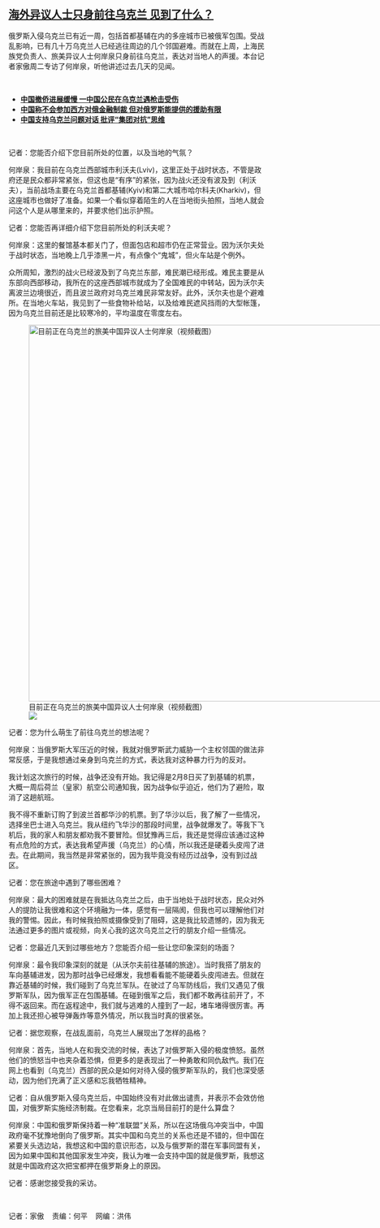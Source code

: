 <!--1646258018000-->
[海外异议人士只身前往乌克兰  见到了什么？](https://www.rfa.org/mandarin/yataibaodao/junshiwaijiao/hc-03022022100111.html)
------

<p>俄罗斯入侵乌克兰已有近一周，包括首都基辅在内的多座城市已被俄军包围。受战乱影响，已有几十万乌克兰人已经逃往周边的几个邻国避难。而就在上周，上海民族党负责人、旅美异议人士何岸泉只身前往乌克兰，表达对当地人的声援。本台记者家傲周二专访了何岸泉，听他讲述过去几天的见闻。</p><p><br/></p><ul><li><a href="https://www.rfa.org/mandarin/Xinwen/5-03022022101546.html"><strong>中国撤侨进展缓慢 一中国公民在乌克兰遇枪击受伤</strong></a></li><li><strong><a href="https://www.rfa.org/mandarin/Xinwen/2-03022022101410.html">中国称不会参加西方对俄金融制裁 但对俄罗斯能提供的援助有限</a></strong></li><li><strong><a href="https://www.rfa.org/mandarin/Xinwen/3-03012022095823.html">中国支持乌克兰问题对话 批评“集团对抗”思维</a></strong></li></ul><p><br/></p><p>记者：您能否介绍下您目前所处的位置，以及当地的气氛？</p><p>何岸泉：我目前在乌克兰西部城市利沃夫(Lviv)，这里正处于战时状态，不管是政府还是民众都非常紧张，但这也是“有序”的紧张，因为战火还没有波及到（利沃夫），当前战场主要在乌克兰首都基辅(Kyiv)和第二大城市哈尔科夫(Kharkiv)，但这座城市也做好了准备。如果一个看似穿着陌生的人在当地街头拍照，当地人就会问这个人是从哪里来的，并要求他们出示护照。</p><p>记者：您能否再详细介绍下您目前所处的利沃夫呢？</p><p>何岸泉：这里的餐馆基本都关门了，但面包店和超市仍在正常营业。因为沃尔夫处于战时状态，当地晚上几乎漆黑一片，有点像个“鬼城”，但火车站是个例外。</p><p>众所周知，激烈的战火已经波及到了乌克兰东部，难民潮已经形成。难民主要是从东部向西部移动，我所在的这座西部城市就成为了全国难民的中转站，因为沃尔夫离波兰边境很近，而且波兰政府对乌克兰难民非常友好。此外，沃尔夫也是个避难所。在当地火车站，我见到了一些食物补给站，以及给难民遮风挡雨的大型帐篷，因为乌克兰目前还是比较寒冷的，平均温度在零度左右。</p><p><figure class="image-richtext image-inline captioned" style="width:1280px;"><img alt="目前正在乌克兰的旅美中国异议人士何岸泉（视频截图）" height="742" src="https://www.rfa.org/mandarin/yataibaodao/junshiwaijiao/hc-03022022100111.html/hc0228.png/@@images/466e00c5-cba8-4243-8890-b940d1e055cb.png" title="hc0228.png" width="1280"/><figcaption class="image-caption">目前正在乌克兰的旅美中国异议人士何岸泉（视频截图）</figcaption><small></small><div id="zoomattribute"><a data-caption="目前正在乌克兰的旅美中国异议人士何岸泉（视频截图）" data-fancybox="" href="https://www.rfa.org/mandarin/yataibaodao/junshiwaijiao/hc-03022022100111.html/hc0228.png" id="single_image" title="目前正在乌克兰的旅美中国异议人士何岸泉（视频截图）"><img src="/++plone++rfa-resources/img/icon-zoom.png"/></a></div></figure></p><p>记者：您为什么萌生了前往乌克兰的想法呢？</p><p>何岸泉：当俄罗斯大军压近的时候，我就对俄罗斯武力威胁一个主权邻国的做法非常反感，于是我想通过亲身到乌克兰的方式，表达我对这种暴力行为的反对。</p><p>我计划这次旅行的时候，战争还没有开始。我记得是2月8日买了到基辅的机票，大概一周后荷兰（皇家）航空公司通知我，因为战争似乎迫近，他们为了避险，取消了这趟航班。</p><p>我不得不重新订购了到波兰首都华沙的机票。到了华沙以后，我了解了一些情况，选择坐巴士进入乌克兰。我从纽约飞华沙的那段时间里，战争就爆发了。等我下飞机后，我的家人和朋友都劝我不要冒险。但犹豫再三后，我还是觉得应该通过这种有点危险的方式，表达我希望声援（乌克兰）的心情，所以我还是硬着头皮闯了进去。在此期间，我当然是非常紧张的，因为我毕竟没有经历过战争，没有到过战区。</p><p>记者：您在旅途中遇到了哪些困难？</p><p>何岸泉：最大的困难就是在我抵达乌克兰之后，由于当地处于战时状态，民众对外人的提防让我很难和这个环境融为一体，感觉有一层隔阂，但我也可以理解他们对我的警惕。因此，有时候我拍照或摄像受到了阻碍，这是我比较遗憾的，因为我无法通过更多的图片或视频，向关心我的这次乌克兰之行的朋友介绍一些情况。</p><p>记者：您最近几天到过哪些地方？您能否介绍一些让您印象深刻的场面？</p><p>何岸泉：最令我印象深刻的就是（从沃尔夫前往基辅的旅途）。当时我搭了朋友的车向基辅进发，因为那时战争已经爆发，我想看看能不能硬着头皮闯进去。但就在靠近基辅的时候，我们碰到了乌克兰军队。在驶过了乌军防线后，我们又遇见了俄罗斯军队，因为俄军正在包围基辅。在碰到俄军之后，我们都不敢再往前开了，不得不返回来。而在返程途中，我们就与逃难的人撞到了一起，堵车堵得很厉害。再加上我还担心被导弹轰炸等意外情况，所以我当时真的很紧张。</p><p>记者：据您观察，在战乱面前，乌克兰人展现出了怎样的品格？</p><p>何岸泉：首先，当地人在和我交流的时候，表达了对俄罗斯入侵的极度愤怒。虽然他们的愤怒当中也夹杂着恐惧，但更多的是表现出了一种勇敢和同仇敌忾。我们在网上也看到（乌克兰）西部的民众是如何对待入侵的俄罗斯军队的，我们也深受感动，因为他们充满了正义感和忘我牺牲精神。</p><p>记者：自从俄罗斯入侵乌克兰后，中国始终没有对此做出谴责，并表示不会效仿他国，对俄罗斯实施经济制裁。在您看来，北京当局目前打的是什么算盘？</p><p>何岸泉：中国和俄罗斯保持着一种“准联盟”关系，所以在这场俄乌冲突当中，中国政府毫不犹豫地倒向了俄罗斯。其实中国和乌克兰的关系也还是不错的，但中国在紧要关头选边站，我想这和中国的意识形态，以及与俄罗斯的潜在军事同盟有关，因为如果中国和其他国家发生冲突，我认为唯一会支持中国的就是俄罗斯，我想这就是中国政府这次把宝都押在俄罗斯身上的原因。</p><p>记者：感谢您接受我的采访。</p><p><br/></p><p>记者：家傲    责编：何平    网编：洪伟</p>
